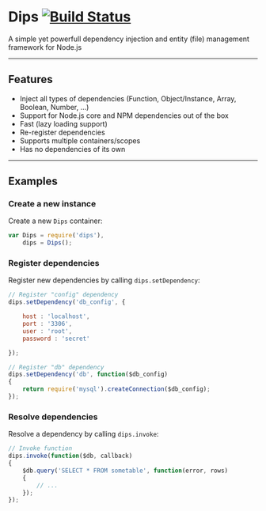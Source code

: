 # Dips [![Build Status](https://api.travis-ci.org/devcrust/node-dips.png)](https://api.travis-ci.org/devcrust/node-dips.png)

A simple yet powerfull dependency injection and entity (file) management framework for Node.js

---

## Features

* Inject all types of dependencies (Function, Object/Instance, Array, Boolean, Number, ...)
* Support for Node.js core and NPM dependencies out of the box
* Fast (lazy loading support)
* Re-register dependencies
* Supports multiple containers/scopes
* Has no dependencies of its own

---

## Examples

### Create a new instance

Create a new `Dips` container:

```js
var Dips = require('dips'),
    dips = Dips();
```

### Register dependencies

Register new dependencies by calling `dips.setDependency`:

```js
// Register "config" dependency
dips.setDependency('db_config', {

    host : 'localhost',
    port : '3306',
    user : 'root',
    password : 'secret'

});

// Register "db" dependency
dips.setDependency('db', function($db_config)
{
    return require('mysql').createConnection($db_config);
});
```

### Resolve dependencies

Resolve a dependency by calling `dips.invoke`:

```js
// Invoke function
dips.invoke(function($db, callback)
{
    $db.query('SELECT * FROM sometable', function(error, rows)
    {
        // ...
    });
});
```